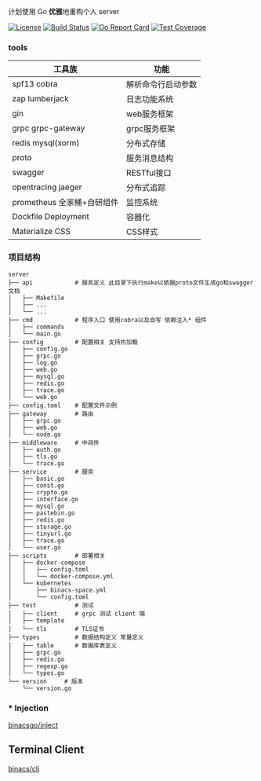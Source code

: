 

计划使用 Go **优雅**地重构个人 server

[![License](https://img.shields.io/github/license/binacs/server?color=%2387CEFA)](https://github.com/binacs/server/blob/master/LICENSE)
[![Build Status](https://travis-ci.com/binacs/server.svg?branch=master)](https://travis-ci.com/binacs/server)
[![Go Report Card](https://goreportcard.com/badge/github.com/binacs/server)](https://goreportcard.com/report/github.com/binacs/server)
[![Test Coverage](https://codecov.io/gh/binacs/server/branch/master/graph/badge.svg)](https://codecov.io/github/binacs/server?branch=master)

### tools

| 工具族                     | 功能               |
| -------------------------- | ------------------ |
| spf13 cobra                | 解析命令行启动参数 |
| zap lumberjack             | 日志功能系统       |
| gin                        | web服务框架        |
| grpc grpc-gateway          | grpc服务框架       |
| redis mysql(xorm)          | 分布式存储         |
| proto                      | 服务消息结构       |
| swagger                    | RESTful接口        |
| opentracing jaeger         | 分布式追踪         |
| prometheus 全家桶+自研组件 | 监控系统           |
| Dockfile Deployment        | 容器化             |
| Materialize CSS            | CSS样式            |



### 项目结构

```
server
├── api            # 服务定义 此目录下执行make以依据proto文件生成go和swagger文档
│   ├── Makefile
│   ├── ...
│   └── ...
├── cmd            # 程序入口 使用cobra以及自写 依赖注入* 组件
│   ├── commands
│   └── main.go
├── config         # 配置相关 支持热加载
│   ├── config.go
│   ├── grpc.go
│   ├── log.go
│   ├── web.go
│   ├── mysql.go
│   ├── redis.go
│   ├── trace.go
│   └── web.go
├── config.toml    # 配置文件示例
├── gateway        # 路由
│   ├── grpc.go
│   ├── web.go
│   └── node.go
├── middleware     # 中间件
│   ├── auth.go
│   ├── tls.go
│   └── trace.go
├── service        # 服务
│   ├── basic.go
│   ├── const.go
│   ├── crypto.go
│   ├── interface.go
│   ├── mysql.go
│   ├── pastebin.go
│   ├── redis.go
│   ├── storage.go
│   ├── tinyurl.go
│   ├── trace.go
│   └── user.go
├── scripts        # 部署相关
│   ├── docker-compose
│   │   ├── config.toml
│   │   └── docker-compose.yml
│   └── kubernetes
│       ├── binacs-space.yml
│       └── config.toml
├── test           # 测试
│   ├── client     # grpc 测试 client 端
│   ├── template
│   └── tls        # TLS证书
├── types          # 数据结构定义 常量定义
│   ├── table      # 数据库表定义
│   ├── grpc.go
│   ├── redis.go
│   ├── regexp.go
│   └── types.go
└── version     # 版本
    └── version.go

```

### * Injection

[binacsgo/inject](https://github.com/binacsgo/inject)

## Terminal Client

[binacs/cli](https://github.com/binacs/cli)


